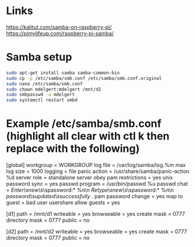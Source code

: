 # Links
https://kalitut.com/samba-on-raspberry-pi/
https://pimylifeup.com/raspberry-pi-samba/

# Samba setup
```bash
sudo apt-get install samba samba-common-bin
sudo cp -p /etc/samba/smb.conf /etc/samba/smb.conf.original
sudo nano /etc/samba/smb.conf
sudo chown mdelgert:mdelgert /mnt/d2
sudo smbpasswd -a mdelgert
sudo systemctl restart smbd
```

# Example /etc/samba/smb.conf (highlight all clear with ctl k then replace with the following)
[global]
   workgroup = WORKGROUP
   log file = /var/log/samba/log.%m
   max log size = 1000
   logging = file
   panic action = /usr/share/samba/panic-action %d
   server role = standalone server
   obey pam restrictions = yes
   unix password sync = yes
   passwd program = /usr/bin/passwd %u
   passwd chat = *Enter\snew\s*\spassword:* %n\n *Retype\snew\s*\spassword:* %n\n *password\supdated\ssuccessfully* .
   pam password change = yes
   map to guest = bad user
   usershare allow guests = yes

[d1]
   path = /mnt/d1
   writeable = yes
   browseable = yes
   create mask = 0777
   directory mask = 0777
   public = no

[d2]
   path = /mnt/d2
   writeable = yes
   browseable = yes
   create mask = 0777
   directory mask = 0777
   public = no